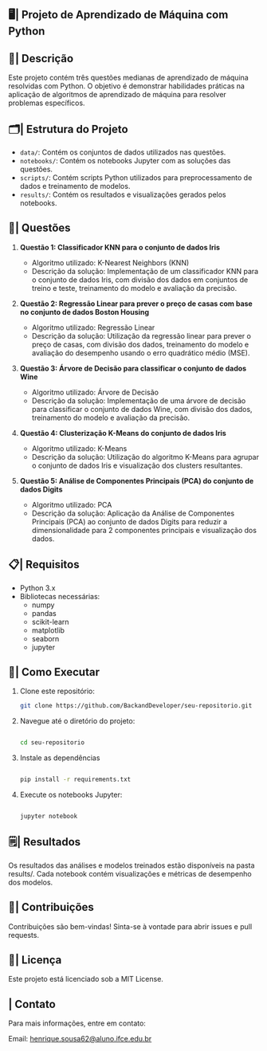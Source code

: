 ## 🖥️| Projeto de Aprendizado de Máquina com Python

## 📄| Descrição
Este projeto contém três questões medianas de aprendizado de máquina resolvidas com Python. O objetivo é demonstrar habilidades práticas na aplicação de algoritmos de aprendizado de máquina para resolver problemas específicos.

## 🗂️| Estrutura do Projeto
- `data/`: Contém os conjuntos de dados utilizados nas questões.
- `notebooks/`: Contém os notebooks Jupyter com as soluções das questões.
- `scripts/`: Contém scripts Python utilizados para preprocessamento de dados e treinamento de modelos.
- `results/`: Contém os resultados e visualizações gerados pelos notebooks.

## 📑| Questões
1. **Questão 1: Classificador KNN para o conjunto de dados Iris**
   - Algoritmo utilizado: K-Nearest Neighbors (KNN)
   - Descrição da solução: Implementação de um classificador KNN para o conjunto de dados Iris, com divisão dos dados em conjuntos de treino e teste, treinamento do modelo e avaliação da precisão.

2. **Questão 2: Regressão Linear para prever o preço de casas com base no conjunto de dados Boston Housing**
   - Algoritmo utilizado: Regressão Linear
   - Descrição da solução: Utilização da regressão linear para prever o preço de casas, com divisão dos dados, treinamento do modelo e avaliação do desempenho usando o erro quadrático médio (MSE).

3. **Questão 3: Árvore de Decisão para classificar o conjunto de dados Wine**
   - Algoritmo utilizado: Árvore de Decisão
   - Descrição da solução: Implementação de uma árvore de decisão para classificar o conjunto de dados Wine, com divisão dos dados, treinamento do modelo e avaliação da precisão.

4. **Questão 4: Clusterização K-Means do conjunto de dados Iris**
   - Algoritmo utilizado: K-Means
   - Descrição da solução: Utilização do algoritmo K-Means para agrupar o conjunto de dados Iris e visualização dos clusters resultantes.

5. **Questão 5: Análise de Componentes Principais (PCA) do conjunto de dados Digits**
   - Algoritmo utilizado: PCA
   - Descrição da solução: Aplicação da Análise de Componentes Principais (PCA) ao conjunto de dados Digits para reduzir a dimensionalidade para 2 componentes principais e visualização dos dados.

## 📋| Requisitos
- Python 3.x
- Bibliotecas necessárias:
  - numpy
  - pandas
  - scikit-learn
  - matplotlib
  - seaborn
  - jupyter

## 📖| Como Executar
1. Clone este repositório:
   ```bash
   git clone https://github.com/BackandDeveloper/seu-repositorio.git

2. Navegue até o diretório do projeto:

    ```bash

   cd seu-repositorio

3. Instale as dependências
   
   ```bash

   pip install -r requirements.txt

4. Execute os notebooks Jupyter:

   ```bash

   jupyter notebook

## 🗒️| Resultados
Os resultados das análises e modelos treinados estão disponíveis na pasta results/. Cada notebook contém visualizações e métricas de desempenho dos modelos.

## 👥| Contribuições
Contribuições são bem-vindas! Sinta-se à vontade para abrir issues e pull requests.

## 📑| Licença
Este projeto está licenciado sob a MIT License.

## | Contato
Para mais informações, entre em contato:

Email: henrique.sousa62@aluno.ifce.edu.br



